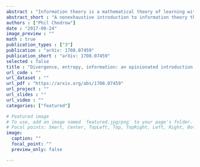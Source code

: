```yaml
---
abstract : "Information theory is a mathematical theory of learning with deep connections with topics as diverse as artificial intelligence, statistical physics, and biological evolution. Many primers on the topic paint a broad picture with relatively little mathematical sophistication, while many others develop specific application areas in detail. In contrast, these informal notes aim to outline some elements of the information-theoretic way of thinking, by cutting a rapid and interesting path through some of the theory's foundational concepts and theorems. They are aimed at practicing systems scientists who are interested in exploring potential connections between information theory and their own fields. The main mathematical prerequisite for the notes is comfort with elementary probability, including sample spaces, conditioning, and expectations.  We take the Kullback-Leibler divergence as our foundational concept, and then proceed to develop the entropy and mutual information. We discuss some of the main foundational results, including the Chernoff bounds as a characterization of the divergence; Gibbs' Theorem; and the Data Processing Inequality. A recurring theme is that the definitions of information theory support natural theorems that sound obvious when translated into English. More pithily, information theory makes common sense precise. Since the focus of the notes is not primarily on technical details, proofs are provided only where the relevant techniques are illustrative of broader themes. Otherwise, proofs and intriguing tangents are referenced in liberally-sprinkled footnotes. The notes close with a highly nonexhaustive list of references to resources and other perspectives on the field."
abstract_short : "A nonexhaustive introduction to information theory that emphasizes the mathematics of learning, and its connections to statistics and physics."
authors : ["Phil Chodrow"]
date : "2017-08-24"
image_preview : ""
math : true
publication_types : ["3"]
publication : "arXiv: 1708.07459"
publication_short : "arXiv: 1708.07459"
selected : false
title : "Divergence, entropy, information: an opinionated introduction to information theory"
url_code : ""
url_dataset : ""
url_pdf : "https://arxiv.org/abs/1708.07459"
url_project : ""
url_slides : ""
url_video : ""
categories: ["featured"]

# Featured image
# To use, add an image named `featured.jpg/png` to your page's folder. 
# Focal points: Smart, Center, TopLeft, Top, TopRight, Left, Right, BottomLeft, Bottom, BottomRight.
image:
  caption: ""
  focal_point: ""
  preview_only: false

---
```



